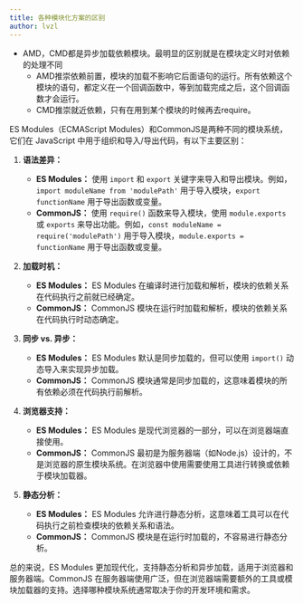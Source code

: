 ```yaml
---
title: 各种模块化方案的区别
author: lvzl
---
```


- AMD，CMD都是异步加载依赖模块。最明显的区别就是在模块定义时对依赖的处理不同
  - AMD推崇依赖前置，模块的加载不影响它后面语句的运行。所有依赖这个模块的语句，都定义在一个回调函数中，等到加载完成之后，这个回调函数才会运行。
  - CMD推崇就近依赖，只有在用到某个模块的时候再去require。

ES Modules（ECMAScript Modules）和CommonJS是两种不同的模块系统，它们在 JavaScript 中用于组织和导入/导出代码，有以下主要区别：

1. **语法差异：**
   - **ES Modules：** 使用 `import` 和 `export` 关键字来导入和导出模块。例如，`import moduleName from 'modulePath'` 用于导入模块，`export functionName` 用于导出函数或变量。
   - **CommonJS：** 使用 `require()` 函数来导入模块，使用 `module.exports` 或 `exports` 来导出功能。例如，`const moduleName = require('modulePath')` 用于导入模块，`module.exports = functionName` 用于导出函数或变量。

2. **加载时机：**
   - **ES Modules：** ES Modules 在编译时进行加载和解析，模块的依赖关系在代码执行之前就已经确定。
   - **CommonJS：** CommonJS 模块在运行时加载和解析，模块的依赖关系在代码执行时动态确定。

3. **同步 vs. 异步：**
   - **ES Modules：** ES Modules 默认是同步加载的，但可以使用 `import()` 动态导入来实现异步加载。
   - **CommonJS：** CommonJS 模块通常是同步加载的，这意味着模块的所有依赖必须在代码执行前解析。

4. **浏览器支持：**
   - **ES Modules：** ES Modules 是现代浏览器的一部分，可以在浏览器端直接使用。
   - **CommonJS：** CommonJS 最初是为服务器端（如Node.js）设计的，不是浏览器的原生模块系统。在浏览器中使用需要使用工具进行转换或依赖于模块加载器。

5. **静态分析：**
   - **ES Modules：** ES Modules 允许进行静态分析，这意味着工具可以在代码执行之前检查模块的依赖关系和语法。
   - **CommonJS：** CommonJS 模块是在运行时加载的，不容易进行静态分析。

总的来说，ES Modules 更加现代化，支持静态分析和异步加载，适用于浏览器和服务器端。CommonJS 在服务器端使用广泛，但在浏览器端需要额外的工具或模块加载器的支持。选择哪种模块系统通常取决于你的开发环境和需求。